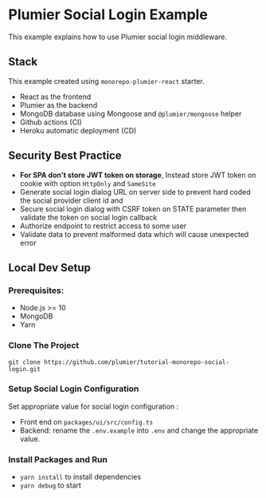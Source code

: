 # Plumier Social Login Example 
This example explains how to use Plumier social login middleware. 

## Stack 
This example created using `monorepo-plumier-react` starter. 

* React as the frontend 
* Plumier as the backend 
* MongoDB database using Mongoose and `@plumier/mongoose` helper 
* Github actions (CI)
* Heroku automatic deployment (CD)

## Security Best Practice 
* **For SPA don't store JWT token on storage**, Instead store JWT token on cookie with option `HttpOnly` and `SameSite`
* Generate social login dialog URL on server side to prevent hard coded the social provider client id and 
* Secure social login dialog with CSRF token on STATE parameter then validate the token on social login callback 
* Authorize endpoint to restrict access to some user
* Validate data to prevent malformed data which will cause unexpected error

## Local Dev Setup
### Prerequisites:
* Node.js >= 10 
* MongoDB
* Yarn

### Clone The Project 

`git clone https://github.com/plumier/tutorial-monorepo-social-login.git`

### Setup Social Login Configuration
Set appropriate value for social login configuration : 
* Front end on `packages/ui/src/config.ts`
* Backend: rename the `.env.example` into `.env` and change the appropriate value.

### Install Packages and Run

* `yarn install` to install dependencies 
* `yarn debug` to start
